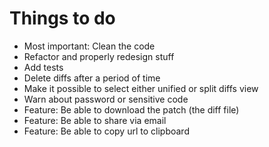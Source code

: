 # Things to do

* Most important: Clean the code
* Refactor and properly redesign stuff
* Add tests
* Delete diffs after a period of time
* Make it possible to select either unified or split diffs view
* Warn about password or sensitive code
* Feature: Be able to download the patch (the diff file)
* Feature: Be able to share via email
* Feature: Be able to copy url to clipboard
